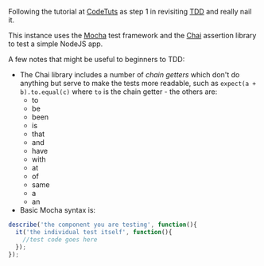 Following the tutorial at [CodeTuts](http://code.tutsplus.com/tutorials/testing-in-nodejs--net-35018) as step 1 in revisiting [TDD](http://agiledata.org/essays/tdd.html) and really nail it.

This instance uses the [Mocha](http://mochajs.org/) test framework and the [Chai](http://chaijs.com/) assertion library to test a simple NodeJS app.

A few notes that might be useful to beginners to TDD:  
* The Chai library includes a number of *chain getters* which don't do anything but serve to make the tests more readable, such as `expect(a + b).to.equal(c)` where `to` is the chain getter - the others are:
  * to
  * be
  * been
  * is
  * that
  * and
  * have
  * with
  * at
  * of
  * same
  * a
  * an
* Basic Mocha syntax is:
```javascript
describe('the component you are testing', function(){
  it('the individual test itself', function(){
    //test code goes here
  });
});
```
